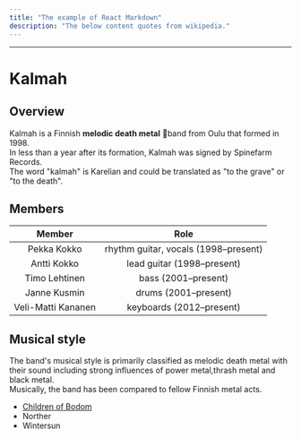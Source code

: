 ```yaml
---
title: "The example of React Markdown"
description: "The below content quotes from wikipedia."
---
```


---

# Kalmah

## Overview

Kalmah is a Finnish **melodic death metal** :metal:band from Oulu that formed in 1998.  
In less than a year after its formation, Kalmah was signed by Spinefarm Records.  
The word "kalmah" is Karelian and could be translated as "to the grave" or "to the death".

## Members

|       Member       |                 Role                 |
| :----------------: | :----------------------------------: |
|    Pekka Kokko     | rhythm guitar, vocals (1998–present) |
|    Antti Kokko     |      lead guitar (1998–present)      |
|   Timo Lehtinen    |         bass (2001–present)          |
|    Janne Kusmin    |         drums (2001–present)         |
| Veli-Matti Kananen |       keyboards (2012–present)       |

## Musical style

The band's musical style is primarily classified as melodic death metal with their sound including strong influences of power metal,thrash metal and black metal.  
Musically, the band has been compared to fellow Finnish metal acts.

- [Children of Bodom](https://www.youtube.com/watch?v=5YipVQtdrGM&ab_channel=cobofficial)
- Norther
- Wintersun
